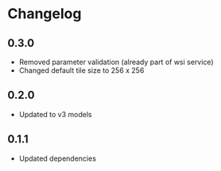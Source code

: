 # Changelog

## 0.3.0

- Removed parameter validation (already part of wsi service)
- Changed default tile size to 256 x 256

## 0.2.0

- Updated to v3 models

## 0.1.1

- Updated dependencies
